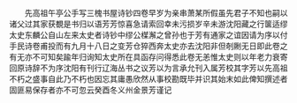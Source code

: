 <!-- { "loadSidebar": true } -->
　　先高祖午亭公手写三槐书屋诗钞四卷早岁为亲串萧某所假虽先君子不知也嗣以诸父过其家获覩是书归以语芳芳惊喜急请索回幸未污损岁辛未游沈阳藏之行箧适缪太史东麟公自山左来太史者诗钞中缪公楳澥之曾孙也于芳有通家之谊因请为序以付手民诗卷甫投而有九月十八日之变芳仓猝西奔太史亦去沈阳非但剞劂无日即此卷之有无亦不可知矣踰年归询知太史所在具函存问得悉此卷无恙惟太史则以年老力衰寄回原诗辞不为序沈阳有刊行辽海丛书之议芳以为言承允刊入属芳校其字芳以先高祖不朽之盛事自此乃不朽也因忘其庸愚欣然从事校勘既毕并识其始末如此俾知撰述者固匪易保存者亦不可忽云癸酉冬义州金景芳谨记
